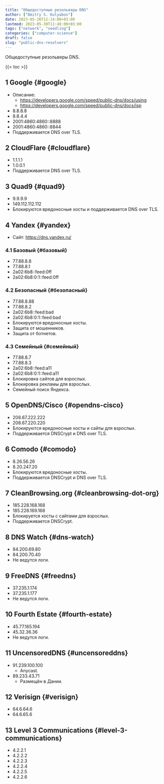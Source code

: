 ```yaml
---
title: "Общедоступные резольверы DNS"
author: ["Dmitry S. Kulyabov"]
date: 2023-05-26T12:14:00+03:00
lastmod: 2023-05-30T11:48:00+03:00
tags: ["network", "seedling"]
categories: ["computer-science"]
draft: false
slug: "public-dns-resolvers"
---
```


Общедоступные резольверы DNS.

<!--more-->

{{< toc >}}


## <span class="section-num">1</span> Google {#google}

-   Описание:
    -   <https://developers.google.com/speed/public-dns/docs/using>
    -   <https://developers.google.com/speed/public-dns/docs/isp>
-   8.8.8.8
-   8.8.4.4
-   2001:4860:4860::8888
-   2001:4860:4860::8844
-   Поддерживается DNS over TLS.


## <span class="section-num">2</span> CloudFlare {#cloudflare}

-   1.1.1.1
-   1.0.0.1
-   Поддерживается DNS over TLS.


## <span class="section-num">3</span> Quad9 {#quad9}

-   9.9.9.9
-   149.112.112.112
-   Блокируются вредоносные хосты и поддерживается DNS over TLS.


## <span class="section-num">4</span> Yandex {#yandex}

-   Сайт: <https://dns.yandex.ru/>


### <span class="section-num">4.1</span> Базовый {#базовый}

-   77.88.8.8
-   77.88.8.1
-   2a02:6b8::feed:0ff
-   2a02:6b8:0:1::feed:0ff


### <span class="section-num">4.2</span> Безопасный {#безопасный}

-   77.88.8.88
-   77.88.8.2
-   2a02:6b8::feed:bad
-   2a02:6b8:0:1::feed:bad
-   Блокируются вредоносные хосты.
-   Защита от мошенников.
-   Защита от ботнетов.


### <span class="section-num">4.3</span> Семейный {#семейный}

-   77.88.8.7
-   77.88.8.3
-   2a02:6b8::feed:a11
-   2a02:6b8:0:1::feed:a11
-   Блокировка сайтов для взрослых.
-   Блокировка рекламы для взрослых.
-   Семейный поиск Яндекса.


## <span class="section-num">5</span> OpenDNS/Cisco {#opendns-cisco}

-   208.67.222.222
-   208.67.220.220
-   Блокируются вредоносные хосты и сайты для взрослых.
-   Поддерживается DNSCrypt и DNS over TLS.


## <span class="section-num">6</span> Comodo {#comodo}

-   8.26.56.26
-   8.20.247.20
-   Блокируются вредоносные хосты.
-   Поддерживается DNSCrypt и DNS over TLS.


## <span class="section-num">7</span> CleanBrowsing.org {#cleanbrowsing-dot-org}

-   185.228.168.168
-   185.228.169.168
-   Блокируется хосты с сайтами для взрослых.
-   Поддерживается DNSCrypt.


## <span class="section-num">8</span> DNS Watch {#dns-watch}

-   84.200.69.80
-   84.200.70.40
-   Не ведутся логи.


## <span class="section-num">9</span> FreeDNS {#freedns}

-   37.235.1.174
-   37.235.1.177
-   Не ведутся логи.


## <span class="section-num">10</span> Fourth Estate {#fourth-estate}

-   45.77.165.194
-   45.32.36.36
-   Не ведутся логи.


## <span class="section-num">11</span> UncensoredDNS {#uncensoreddns}

-   91.239.100.100
    -   Anycast.
-   89.233.43.71
    -   Размещён в Дании.


## <span class="section-num">12</span> Verisign {#verisign}

-   64.6.64.6
-   64.6.65.6


## <span class="section-num">13</span> Level 3 Communications {#level-3-communications}

-   4.2.2.1
-   4.2.2.2
-   4.2.2.3
-   4.2.2.4
-   4.2.2.5
-   4.2.2.6

